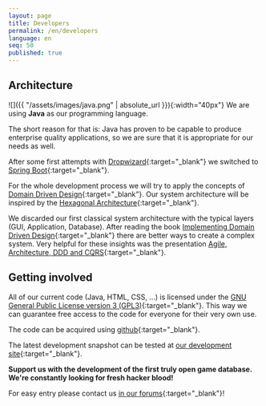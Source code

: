 ```yaml
---
layout: page
title: Developers
permalink: /en/developers
language: en
seq: 50
published: true
---
```


## Architecture

![]({{ "/assets/images/java.png" | absolute_url }}){:width="40px"}
We are using **Java** as our programming language.

The short reason for that is: Java has proven to be capable to produce enterprise quality applications, so we are sure that it is appropriate for our needs as well.

After some first attempts with [Dropwizard](http://dropwizard.io/){:target="_blank"} we switched to [Spring Boot](https://projects.spring.io/spring-boot/){:target="_blank"}. 

For the whole development process we will try to apply the concepts of [Domain Driven Design](https://de.wikipedia.org/wiki/Domain-driven_Design){:target="_blank"}. Our system architecture will be inspired by the [Hexagonal Architecture](http://www.slideshare.net/fabricioepa/hexagonal-architecture-for-java-applications){:target="_blank"}.

We discarded our first classical system architecture with the typical layers (GUI, Application, Database). After reading the book [Implementing Domain Driven Design](http://www.informit.com/store/implementing-domain-driven-design-9780321834577){:target="_blank"} there are better ways to create a complex system. Very helpful for these insights was the presentation [Agile, Architecture, DDD and CQRS](http://www.slideshare.net/jeppec/agile-ddd-cqrs){:target="_blank"}.  

## Getting involved

All of our current code (Java, HTML, CSS, ...) is licensed under the [GNU General Public License version 3 (GPL3)](https://en.wikipedia.org/wiki/GNU_General_Public_License#Version_3){:target="_blank"}. This way we can guarantee free access to the code for everyone for their very own use. 

The code can be acquired using [github](https://github.com/oregami){:target="_blank"}.

The latest development snapshot can be tested at [our development site](https://dev.oregami.org){:target="_blank"}.

**Support us with the development of the first truly open game database. We're constantly looking for fresh hacker blood!**

For easy entry please contact us [in our forums](https://forum.oregami.org/viewtopic.php?f=38&t=32869){:target="_blank"}!
